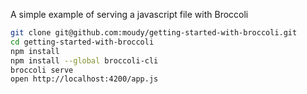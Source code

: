 A simple example of serving a javascript file with Broccoli

``` sh
git clone git@github.com:moudy/getting-started-with-broccoli.git
cd getting-started-with-broccoli
npm install
npm install --global broccoli-cli
broccoli serve
open http://localhost:4200/app.js
```


